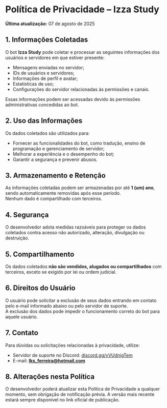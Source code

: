 # Política de Privacidade – Izza Study

**Última atualização:** 07 de agosto de 2025

## 1. Informações Coletadas
O bot **Izza Study** pode coletar e processar as seguintes informações dos usuários e servidores em que estiver presente:
- Mensagens enviadas no servidor;
- IDs de usuários e servidores;
- Informações de perfil e avatar;
- Estatísticas de uso;
- Configurações do servidor relacionadas às permissões e canais.

Essas informações podem ser acessadas devido às permissões administrativas concedidas ao bot.

## 2. Uso das Informações
Os dados coletados são utilizados para:
- Fornecer as funcionalidades do bot, como tradução, ensino de programação e gerenciamento de servidor;
- Melhorar a experiência e o desempenho do bot;
- Garantir a segurança e prevenir abusos.

## 3. Armazenamento e Retenção
As informações coletadas podem ser armazenadas por até **1 (um) ano**, sendo automaticamente removidas após esse período.  
Nenhum dado é compartilhado com terceiros.

## 4. Segurança
O desenvolvedor adota medidas razoáveis para proteger os dados coletados contra acesso não autorizado, alteração, divulgação ou destruição.

## 5. Compartilhamento
Os dados coletados **não são vendidos, alugados ou compartilhados** com terceiros, exceto se exigido por lei ou ordem judicial.

## 6. Direitos do Usuário
O usuário pode solicitar a exclusão de seus dados entrando em contato pelo e-mail informado abaixo ou pelo servidor de suporte.  
A exclusão dos dados pode impedir o funcionamento correto do bot para aquele usuário.

## 7. Contato
Para dúvidas ou solicitações relacionadas à privacidade, utilize:
- Servidor de suporte no Discord: [discord.gg/vVUdnjgTem](https://discord.gg/vVUdnjgTem)  
- E-mail: **lks_ferreira@hotmail.com**

## 8. Alterações nesta Política
O desenvolvedor poderá atualizar esta Política de Privacidade a qualquer momento, sem obrigação de notificação prévia. A versão mais recente estará sempre disponível no link oficial de publicação.
